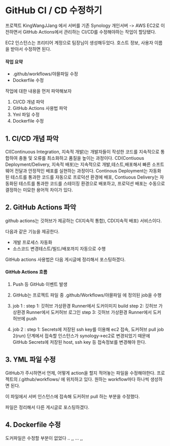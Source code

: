 # GitHub CI / CD 수정하기

프로젝트 KingWangJJang 에서 서버를 기존 Synology 개인서버 -> AWS EC2로 이전하면서 GitHub Actions에서 관리하는 CI/CD를 수정해야하는 작업이 할당됐다.

EC2 인스턴스는 프리티어 계정으로 팀장님이 생성해두었다. 호스트 정보, 사용자 이름을 받아서 수정하면 된다.

#### 작업 요약
* .github/workflows/야믈파일 수정
* Dockerfile 수정


작업에 대한 내용을 먼저 파악해보자

1. CI/CD 개념 파악
2. GitHub Actions 사용법 파악
3. Yml 파일 수정
4. Dockerfile 수정


## 1. CI/CD 개념 파악

CI(Continuous Integration, 지속적 개발)는 개발자들이 작성한 코드를 지속적으로 통합하여 충돌 및 오류를 최소화하고 품질을 높이는 과정이다.
CD(Contiuous Deployment/Delivery, 지속적 배포)는 지속적으로 개발,테스트,배포해서 빠른 소프트웨어 전달과 안정적인 배포를 실현하는 과정이다.
Continous Deployment는 자동화된 테스트를 통과한 코드를 자동으로 프로덕션 환경에 배포,
Contiuous Delivery는 자동화된 테스트를 통과한 코드를 스테이징 환경으로 배포하고, 프로덕션 배포는 수동으로 결정하는 미묘한 용어적 차이가 있다.

## 2. GitHub Actions 파악

github actions는 깃허브가 제공하는 CI(지속적 통합), CD(지속적 배포) 서비스이다.

다음과 같은 기능을 제공한다.

* 개발 프로세스 자동화
* 소스코드 변경테스트/빌드/배포까지 자동으로 수행

GitHub actions 사용법은 다음 게시글에 정리해서 포스팅하겠다.


#### GitHub Actions 흐름

1. Push 등 GitHub 이벤트 발생
2. GitHub는 프로젝트 파일 중 .github/Workflows/야믈파일 에 정의된 job을 수행
3. job 1 : 
	step 1: 깃허브 가상환경 Runner에서 도커이미지 build
    step 2: 깃허브 가상환경 Runner에서 도커허브 로그인
    step 3: 깃허브 가상환경 Runner에서 도커허브에 push
    
4. job 2 :
	step 1: Secrets에 저장된 ssh key를 이용해 ec2 접속, 도커허브 pull
		job 2(run) 단계에서 접속할 인스턴스가 synology->ec2로 변경되었기 때문에 GitHub Secrets에 저장된 host, ssh key 등 접속정보를 변경해야 한다.

## 3. YML 파일 수정

GitHub가 주시하면서 언제, 어떻게 action을 할지 적어놓는 파일을 수정해야한다.
프로젝트의 /.github/workflows/ 에 위치하고 있다.
원하는 workflow마다 하나씩 생성하면 된다.

이 파일에서 서버 인스턴스에 접속해 도커허브 pull 하는 부분을 수정했다.

파일은 정리해서 다른 게시글로 포스팅하겠다.


## 4. Dockerfile 수정
도커파일은 수정할 부분이 없었다 .. ,, ... ,,


